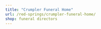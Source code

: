 ```yaml
---
title: "Crumpler Funeral Home"
url: /red-springs/crumpler-funeral-home/
shop: funeral directors
---
```

